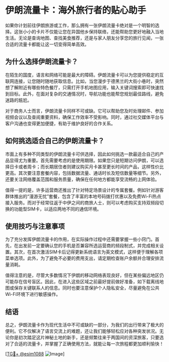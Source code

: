 # 伊朗流量卡：海外旅行者的贴心助手

如果你计划前往伊朗旅游或工作，那么拥有一张伊朗流量卡绝对是一个明智的选择。这张小小的卡片不仅能让您在异国他乡保持联络，还能帮助您更好地融入当地生活。无论是查询地图、查找美食推荐，还是与家人朋友分享您的旅行见闻，一张合适的流量卡都能让这一切变得简单高效。

## 为什么选择伊朗流量卡？

在陌生的国度，语言和网络可能是最大的障碍。伊朗流量卡可以为您提供稳定的互联网连接，让您随时随地获取信息。比如，当您漫步于德黑兰的大街小巷时，突然想了解附近有哪些特色餐厅，只需打开手机地图应用，输入关键词搜索即可快速找到目标。此外，在面对复杂的交通情况时，导航功能也能帮您规划最佳路线，避免迷路的尴尬。

对于商务人士而言，伊朗流量卡同样不可或缺。它可以帮助您及时处理邮件、参加视频会议以及查阅重要资料，确保工作效率不受影响。同时，通过社交媒体平台与客户沟通也变得更加便捷，有助于维护良好的合作关系。

## 如何挑选适合自己的伊朗流量卡？

市面上有多种不同类型的伊朗流量卡可供选择，因此如何挑选一款最适合自己的产品显得尤为重要。首先需要考虑的是使用期限。如果您只是短期访问伊朗，可以选择日卡或者周卡；而长期居住者则建议购买月卡甚至更长时间的产品，这样性价比更高。其次要注意套餐内容，包括数据流量、通话时长及短信数量等细节。另外，还要关注网络覆盖范围和服务质量，确保在任何地方都能享受流畅的上网体验。

值得一提的是，许多运营商还推出了针对特定场景设计的专属套餐。例如针对游客群体推出的“漫游无忧”套餐，包含了丰富的本地号码拨打优惠以及免费Wi-Fi热点接入服务。而对于经常往返于中伊之间的商旅人士，则可以考虑购买支持双频段切换的功能型SIM卡，以适应两地不同的通信环境。

## 使用技巧与注意事项

为了充分发挥伊朗流量卡的作用，在实际操作过程中还需要掌握一些小窍门。首先，在出发前一定要确认您的手机是否兼容所选运营商的频段制式，并完成相关设置。其次，在首次激活SIM卡后记得更新系统语言为英文模式，这样便于理解各项菜单选项。此外，为了避免不必要的费用支出，请定期检查账户余额并合理安排流量消耗。

值得注意的是，尽管大多数情况下伊朗的移动网络表现良好，但在某些偏远地区仍可能存在信号盲区。因此，在进入这些区域之前最好提前做好准备，如下载离线地图或保存关键联系人的信息。同时也要注意保护个人隐私安全，尽量避免在公共Wi-Fi环境下进行敏感操作。

## 结语

总之，伊朗流量卡作为现代生活中不可或缺的一部分，为我们的出行带来了极大的便利。它不仅解决了语言交流上的难题，还让我们能够轻松应对各种突发状况。无论你是初次踏足这片神秘土地的新手，还是频繁往来于两国间的资深旅客，只要选对了合适的流量卡，并掌握了正确使用方法，就能让每一次旅程都更加顺利愉快！

[[TG💪+ @esim1088](https://t.me/s/esim1088) ![Image](https://i.postimg.cc/4NQfJmqS/Snipaste-2025-05-13-00-14-12.png)]